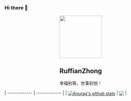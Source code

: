 ### Hi there 👋

<p align="center">
  <img width="140" src="https://avatars.githubusercontent.com/u/7261019?s=400&u=7e5046d2505ed6f8e2c168bb6f6dfc5df108b63f&v=4" />  
  <h2 align="center">RuffianZhong</h2>
  <p align="center">幸福别等，世事别怕！</p>
</p>


| ------------- | ------------- |
| <a href="https://github.com/RuffianZhong/github-readme-stats"><img align="center" src="https://github-readme-stats.vercel.app/api?username=RuffianZhong&show_icons=true&include_all_commits=true&theme=buefy&hide_border=true" alt="Anurag's github stats" /></a> | <a href="https://github.com/RuffianZhong/github-readme-stats"><img align="center" src="https://github-readme-stats.vercel.app/api/top-langs/?username=RuffianZhong&layout=compact&theme=buefy&hide_border=true" /></a> |


